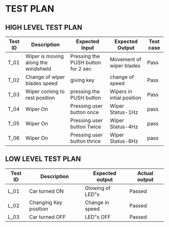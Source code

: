 # TEST PLAN
## HIGH LEVEL TEST PLAN

| Test ID | Description | Expected Input| Expected Output|Test case |
| --- | --- | --- | ---- |-----|
| T_01 | Wiper is moving along the windshield | Pressing the PUSH button for 2 sec| Movement of wiper blades |Pass|
| T_02 | Change of wiper blades speed | giving key | change of speed |Pass|
| T_03 | Wiper coming to rest position | pressing the PUSH button | Wipers in intial position | Pass |
| T_04 | Wiper On |Pressing user button once |Wiper Status-1Hz |pass|
| T_05 | Wiper On |Pressing user button Twice |Wiper Status-4Hz	|pass|
| T_06 | Wiper On |Pressing user button thrice |Wiper Status-8Hz |pass|

## LOW LEVEL TEST PLAN

| Test ID | Description | Expected output | Actual output |  
| --- | --- | --- | ---- |
| L_01 | Car turned ON | Glowing of LED"s | Passed |
| L_02 | Changing Key position | Change in speed | Passed|
| L_03 | Car turned OFF | LED"s OFF | Passed |

